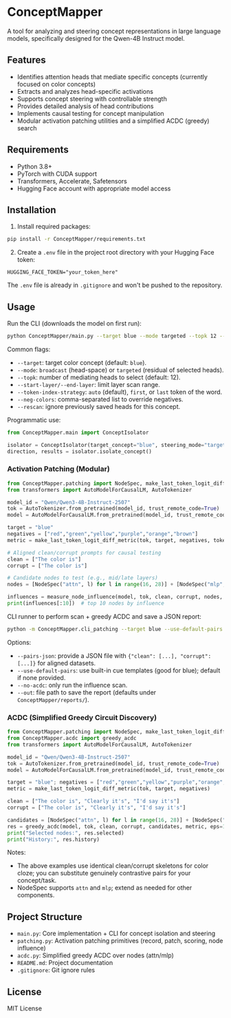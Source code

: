 # ConceptMapper

A tool for analyzing and steering concept representations in large language models, specifically designed for the Qwen-4B Instruct model.

## Features

- Identifies attention heads that mediate specific concepts (currently focused on color concepts)
- Extracts and analyzes head-specific activations
- Supports concept steering with controllable strength
- Provides detailed analysis of head contributions
- Implements causal testing for concept manipulation
 - Modular activation patching utilities and a simplified ACDC (greedy) search

## Requirements

- Python 3.8+
- PyTorch with CUDA support
- Transformers, Accelerate, Safetensors
- Hugging Face account with appropriate model access

## Installation

1. Install required packages:
```bash
pip install -r ConceptMapper/requirements.txt
```

2. Create a `.env` file in the project root directory with your Hugging Face token:
```plaintext
HUGGING_FACE_TOKEN="your_token_here"
```

The `.env` file is already in `.gitignore` and won't be pushed to the repository.

## Usage

Run the CLI (downloads the model on first run):

```bash
python ConceptMapper/main.py --target blue --mode targeted --topk 12 --rescan
```

Common flags:
- `--target`: target color concept (default: `blue`).
- `--mode`: `broadcast` (head-space) or `targeted` (residual of selected heads).
- `--topk`: number of mediating heads to select (default: 12).
- `--start-layer/--end-layer`: limit layer scan range.
- `--token-index-strategy`: `auto` (default), `first`, or `last` token of the word.
- `--neg-colors`: comma-separated list to override negatives.
- `--rescan`: ignore previously saved heads for this concept.

Programmatic use:

```python
from ConceptMapper.main import ConceptIsolator

isolator = ConceptIsolator(target_concept="blue", steering_mode="targeted", top_k=12)
direction, results = isolator.isolate_concept()
```

### Activation Patching (Modular)

```python
from ConceptMapper.patching import NodeSpec, make_last_token_logit_diff_metric, measure_node_influence
from transformers import AutoModelForCausalLM, AutoTokenizer

model_id = "Qwen/Qwen3-4B-Instruct-2507"
tok = AutoTokenizer.from_pretrained(model_id, trust_remote_code=True)
model = AutoModelForCausalLM.from_pretrained(model_id, trust_remote_code=True, torch_dtype="auto", device_map="auto")

target = "blue"
negatives = ["red","green","yellow","purple","orange","brown"]
metric = make_last_token_logit_diff_metric(tok, target, negatives, token_index_strategy="auto")

# Aligned clean/corrupt prompts for causal testing
clean = ["The color is"]
corrupt = ["The color is"]

# Candidate nodes to test (e.g., mid/late layers)
nodes = [NodeSpec("attn", l) for l in range(16, 28)] + [NodeSpec("mlp", l) for l in range(16, 28)]

influences = measure_node_influence(model, tok, clean, corrupt, nodes, metric)
print(influences[:10])  # top 10 nodes by influence
```

CLI runner to perform scan + greedy ACDC and save a JSON report:

```bash
python -m ConceptMapper.cli_patching --target blue --use-default-pairs --layers 16:28 --components attn,mlp --topk-influence 20 --eps 1e-3 --max-steps 20
```

Options:
- `--pairs-json`: provide a JSON file with `{"clean": [...], "corrupt": [...]}` for aligned datasets.
- `--use-default-pairs`: use built-in cue templates (good for blue); default if none provided.
- `--no-acdc`: only run the influence scan.
- `--out`: file path to save the report (defaults under `ConceptMapper/reports/`).

### ACDC (Simplified Greedy Circuit Discovery)

```python
from ConceptMapper.patching import NodeSpec, make_last_token_logit_diff_metric
from ConceptMapper.acdc import greedy_acdc
from transformers import AutoModelForCausalLM, AutoTokenizer

model_id = "Qwen/Qwen3-4B-Instruct-2507"
tok = AutoTokenizer.from_pretrained(model_id, trust_remote_code=True)
model = AutoModelForCausalLM.from_pretrained(model_id, trust_remote_code=True, torch_dtype="auto", device_map="auto")

target = "blue"; negatives = ["red","green","yellow","purple","orange","brown"]
metric = make_last_token_logit_diff_metric(tok, target, negatives)

clean = ["The color is", "Clearly it's", "I'd say it's"]
corrupt = ["The color is", "Clearly it's", "I'd say it's"]

candidates = [NodeSpec("attn", l) for l in range(16, 28)] + [NodeSpec("mlp", l) for l in range(16, 28)]
res = greedy_acdc(model, tok, clean, corrupt, candidates, metric, eps=1e-3, max_steps=20)
print("Selected nodes:", res.selected)
print("History:", res.history)
```

Notes:
- The above examples use identical clean/corrupt skeletons for color cloze; you can substitute genuinely contrastive pairs for your concept/task.
- NodeSpec supports `attn` and `mlp`; extend as needed for other components.

## Project Structure

- `main.py`: Core implementation + CLI for concept isolation and steering
- `patching.py`: Activation patching primitives (record, patch, scoring, node influence)
- `acdc.py`: Simplified greedy ACDC over nodes (attn/mlp)
- `README.md`: Project documentation
- `.gitignore`: Git ignore rules

## License

MIT License
